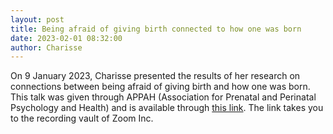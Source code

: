 ```yaml
---
layout: post
title: Being afraid of giving birth connected to how one was born
date: 2023-02-01 08:32:00
author: Charisse
---
```


On 9 January 2023, Charisse presented the results of her research on connections between being afraid of giving birth and how one was born.  This talk was given through APPAH (Association for Prenatal and Perinatal Psychology and Health) and is available through [this link](https://us02web.zoom.us/rec/share/7MA5idDUwKjkegZYJlVaOUy6xfP7rBTlFsskgD6sP7W8DrcWHamMkfaXdobIBCre.3VT0mF74_umrHxns?startTime=1673283629000). The link takes you to the recording vault of Zoom Inc.


